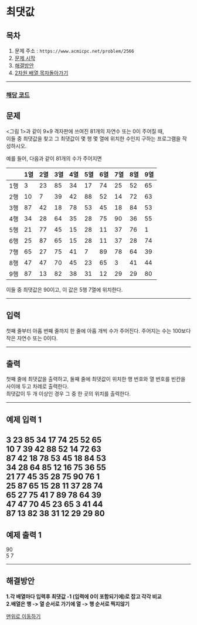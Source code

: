 # 최댓값

## 목차

1. 문제 주소 : `https://www.acmicpc.net/problem/2566`
2. [문제 시작](#문제)
3. [해결방안](#해결방안)
4. [2차원 배열 목차돌아가기](../README.md)
___

### [해당 코드](./최댓값.java)

## 문제
<그림 1>과 같이 9×9 격자판에 쓰여진 81개의 자연수 또는 0이 주어질 때,<br> 이들 중 최댓값을 찾고 그 최댓값이 몇 행 몇 열에 위치한 수인지 구하는 프로그램을 작성하시오.

예를 들어, 다음과 같이 81개의 수가 주어지면

|    | 1열  | 2열 | 3열 | 4열 | 5열 | 6열 | 7열 | 8열 | 9열 |
|----|-----|----|----|----|----|----|----|----|----|
| 1행 | 3  | 23 | 85 | 34 | 17 | 74 | 25 | 52 | 65 |
| 2행 | 10 | 7  | 39 | 42 | 88 | 52 | 14 | 72 | 63 |
| 3행 | 87 | 42 | 18 | 78 | 53 | 45 | 18 | 84 | 53 |
| 4행 | 34 | 28 | 64 | 35 | 28 | 75 | 90 | 36 | 55 |
| 5행 | 21 | 77 | 45 | 15 | 28 | 11 | 37 | 76 | 1  |
| 6행 | 25 | 87 | 65 | 15 | 28 | 11 | 37 | 28 | 74 |
| 7행 | 65 | 27 | 75 | 41 | 7  | 89 | 78 | 64 | 39 |
| 8행 | 47 | 47 | 70 | 45 | 23 | 65 | 3  | 41 | 44 |
| 9행 | 87 | 13 | 82 | 38 | 31 | 12 | 29 | 29 | 80 |

이들 중 최댓값은 90이고, 이 값은 5행 7열에 위치한다.

___
## 입력

첫째 줄부터 아홉 번째 줄까지 한 줄에 아홉 개씩 수가 주어진다. 주어지는 수는 100보다 작은 자연수 또는 0이다.
___
## 출력

첫째 줄에 최댓값을 출력하고, 둘째 줄에 최댓값이 위치한 행 번호와 열 번호를 빈칸을 사이에 두고 차례로 출력한다.<br>
최댓값이 두 개 이상인 경우 그 중 한 곳의 위치를 출력한다.
___

## 예제 입력 1
3 23 85 34 17 74 25 52 65 <br>
10 7 39 42 88 52 14 72 63 <br>
87 42 18 78 53 45 18 84 53 <br>
34 28 64 85 12 16 75 36 55 <br>
21 77 45 35 28 75 90 76 1 <br>
25 87 65 15 28 11 37 28 74 <br>
65 27 75 41 7 89 78 64 39 <br>
47 47 70 45 23 65 3 41 44 <br>
87 13 82 38 31 12 29 29 80 
---
## 예제 출력 1
90 <br>
5 7

---

## 해결방안
**1.각 배열마다 입력후 최댓값 -1 (입력에 0이 포함되기에)로 잡고 각각 비교** <br>
**2.배열은 행 -> 열 순서로 가기에 열 -> 행 순서로 찍지않기** <br>

[맨위로 이동하기](#최댓값)